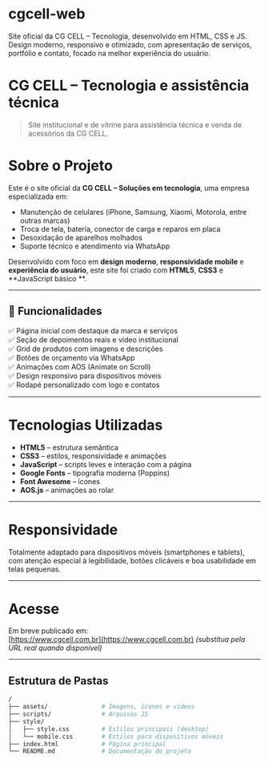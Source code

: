 # cgcell-web
Site oficial da CG CELL – Tecnologia, desenvolvido em HTML, CSS e JS. Design moderno, responsivo e otimizado, com apresentação de serviços, portfólio e contato, focado na melhor experiência do usuário.

# CG CELL – Tecnologia e assistência técnica

> Site institucional e de vitrine para assistência técnica e venda de acessórios da CG CELL.


# Sobre o Projeto

Este é o site oficial da **CG CELL – Soluções em tecnologia**, uma empresa especializada em:

- Manutenção de celulares (iPhone, Samsung, Xiaomi, Motorola, entre outras marcas)
- Troca de tela, bateria, conector de carga e reparos em placa
- Desoxidação de aparelhos molhados
- Suporte técnico e atendimento via WhatsApp

Desenvolvido com foco em **design moderno**, **responsividade mobile** e **experiência do usuário**, este site foi criado com **HTML5**, **CSS3** e **JavaScript básico **.

---

## 🧠 Funcionalidades

✅ Página inicial com destaque da marca e serviços  
✅ Seção de depoimentos reais e vídeo institucional  
✅ Grid de produtos com imagens e descrições  
✅ Botões de orçamento via WhatsApp  
✅ Animações com AOS (Animate on Scroll)  
✅ Design responsivo para dispositivos móveis  
✅ Rodapé personalizado com logo e contatos

---

# Tecnologias Utilizadas

- **HTML5** – estrutura semântica
- **CSS3** – estilos, responsividade e animações
- **JavaScript** – scripts leves e interação com a página
- **Google Fonts** – tipografia moderna (Poppins)
- **Font Awesome** – ícones
- **AOS.js** – animações ao rolar

---

# Responsividade

Totalmente adaptado para dispositivos móveis (smartphones e tablets), com atenção especial à legibilidade, botões clicáveis e boa usabilidade em telas pequenas.

---

# Acesse

Em breve publicado em:  
[https://www.cgcell.com.br](https://www.cgcell.com.br) *(substitua pela URL real quando disponível)*

---

##  Estrutura de Pastas

```bash
/
├── assets/               # Imagens, ícones e vídeos
├── scripts/              # Arquivos JS
├── style/
│   ├── style.css         # Estilos principais (desktop)
│   └── mobile.css        # Estilos para dispositivos móveis
├── index.html            # Página principal
└── README.md             # Documentação do projeto
